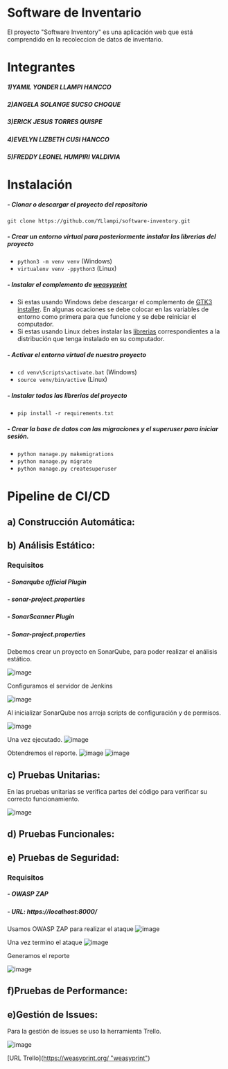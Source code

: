 # Software de Inventario
El proyecto "Software Inventory" es una aplicación web que está comprendido en la recoleccion de datos de inventario. 
# Integrantes
##### 1)YAMIL YONDER LLAMPI HANCCO
##### 2)ANGELA SOLANGE SUCSO CHOQUE
##### 3)ERICK JESUS TORRES QUISPE
##### 4)EVELYN LIZBETH CUSI HANCCO
##### 5)FREDDY LEONEL HUMPIRI VALDIVIA
# Instalación

##### - Clonar o descargar el proyecto del repositorio

`git clone https://github.com/YLlampi/software-inventory.git`

##### - Crear un entorno virtual para posteriormente instalar las librerias del proyecto

- `python3 -m venv venv` (Windows)
-  `virtualenv venv -ppython3` (Linux)

##### - Instalar el complemento de [weasyprint](https://weasyprint.org/ "weasyprint")

- Si estas usando Windows debe descargar el complemento de [GTK3 installer](https://github.com/tschoonj/GTK-for-Windows-Runtime-Environment-Installer/releases "GTK3 installer"). En algunas ocaciones se debe colocar en las variables de entorno como primera para que funcione y se debe reiniciar el computador.
- Si estas usando Linux debes instalar las [librerias](https://doc.courtbouillon.org/weasyprint/stable/first_steps.html#linux "librerias") correspondientes a la distribución que tenga instalado en su computador.

##### - Activar el entorno virtual de nuestro proyecto

- `cd venv\Scripts\activate.bat` (Windows)
- `source venv/bin/active` (Linux)

##### - Instalar todas las librerias del proyecto

- `pip install -r requirements.txt`

##### - Crear la base de datos con las migraciones y el superuser para iniciar sesión.

- `python manage.py makemigrations`
- `python manage.py migrate`
- `python manage.py createsuperuser`

# Pipeline de CI/CD
## a) Construcción Automática:



## b) Análisis Estático:
### Requisitos
##### - Sonarqube official Plugin
##### - sonar-project.properties
##### - SonarScanner Plugin
##### - Sonar-project.properties

Debemos crear un proyecto en SonarQube, para poder realizar el análisis estático.

![image](https://github.com/YLlampi/software-inventory/blob/main/img/AnalisisEstatico1.jpeg)

Configuramos el servidor de Jenkins

![image](https://github.com/YLlampi/software-inventory/blob/main/img/AnalisisEstatico2.jpeg)

Al inicializar SonarQube nos arroja scripts de configuración y de permisos.

![image](https://github.com/YLlampi/software-inventory/blob/main/img/Sonar-permisos.jpeg)

Una vez ejecutado.
![image](https://github.com/YLlampi/software-inventory/blob/main/img/Sonar-ejecucion.jpeg)

Obtendremos el reporte.
![image](https://github.com/YLlampi/software-inventory/blob/main/img/Sonar-reporte.jpeg)
![image](https://github.com/YLlampi/software-inventory/blob/main/img/Sonar-success.jpeg)

## c) Pruebas Unitarias:
En las pruebas unitarias se verifica partes del código para verificar su correcto funcionamiento.

![image](https://github.com/YLlampi/software-inventory/blob/main/img/Unit-test.jpeg)
## d) Pruebas Funcionales:



## e) Pruebas de Seguridad:
### Requisitos

##### - OWASP ZAP
##### - URL: https://localhost:8000/

Usamos OWASP ZAP para realizar el ataque
![image](https://github.com/YLlampi/software-inventory/blob/main/img/OWASP%20ZAP-1.jpeg)

Una vez termino el ataque
![image](https://github.com/YLlampi/software-inventory/blob/main/img/OWASP%20ZAP-2.jpeg)

Generamos el reporte

![image](https://github.com/YLlampi/software-inventory/blob/main/img/OWASP%20ZAP-4.jpeg)

## f)Pruebas de Performance:


## e)Gestión de Issues: 

Para la gestión de issues se uso la herramienta Trello.

![image](https://github.com/YLlampi/software-inventory/blob/main/img/Trello.png)

[URL Trello]([https://weasyprint.org/ "weasyprint"](https://trello.com/b/IpZx5E1E/proyecto-final-isii))
